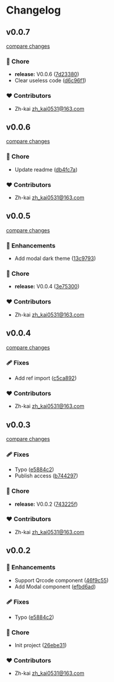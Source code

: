 # Changelog


## v0.0.7

[compare changes](https://github.com/zh-kai/nuxt-ui-components/compare/v0.0.6...v0.0.7)

### 🏡 Chore

- **release:** V0.0.6 ([7d23380](https://github.com/zh-kai/nuxt-ui-components/commit/7d23380))
- Clear useless code ([d6c96f1](https://github.com/zh-kai/nuxt-ui-components/commit/d6c96f1))

### ❤️ Contributors

- Zh-kai <zh_kai0531@163.com>

## v0.0.6

[compare changes](https://github.com/zh-kai/nuxt-ui-components/compare/v0.0.5...v0.0.6)

### 🏡 Chore

- Update readme ([db4fc7a](https://github.com/zh-kai/nuxt-ui-components/commit/db4fc7a))

### ❤️ Contributors

- Zh-kai <zh_kai0531@163.com>

## v0.0.5

[compare changes](https://github.com/zh-kai/nuxt-ui-components/compare/v0.0.4...v0.0.5)

### 🚀 Enhancements

- Add modal dark theme ([13c9793](https://github.com/zh-kai/nuxt-ui-components/commit/13c9793))

### 🏡 Chore

- **release:** V0.0.4 ([3e75300](https://github.com/zh-kai/nuxt-ui-components/commit/3e75300))

### ❤️ Contributors

- Zh-kai <zh_kai0531@163.com>

## v0.0.4

[compare changes](https://github.com/zh-kai/nuxt-ui-components/compare/v0.0.3...v0.0.4)

### 🩹 Fixes

- Add ref import ([c5ca892](https://github.com/zh-kai/nuxt-ui-components/commit/c5ca892))

### ❤️ Contributors

- Zh-kai <zh_kai0531@163.com>

## v0.0.3

[compare changes](https://github.com/zh-kai/nuxt-ui-components/compare/v0.0.2...v0.0.3)

### 🩹 Fixes

- Typo ([e5884c2](https://github.com/zh-kai/nuxt-ui-components/commit/e5884c2))
- Publish access ([b744297](https://github.com/zh-kai/nuxt-ui-components/commit/b744297))

### 🏡 Chore

- **release:** V0.0.2 ([743225f](https://github.com/zh-kai/nuxt-ui-components/commit/743225f))

### ❤️ Contributors

- Zh-kai <zh_kai0531@163.com>

## v0.0.2


### 🚀 Enhancements

- Support Qrcode component ([46f9c55](https://github.com/zh-kai/nuxt-ui-components/commit/46f9c55))
- Add Modal component ([efbd6ad](https://github.com/zh-kai/nuxt-ui-components/commit/efbd6ad))

### 🩹 Fixes

- Typo ([e5884c2](https://github.com/zh-kai/nuxt-ui-components/commit/e5884c2))

### 🏡 Chore

- Init project ([26ebe31](https://github.com/zh-kai/nuxt-ui-components/commit/26ebe31))

### ❤️ Contributors

- Zh-kai <zh_kai0531@163.com>


